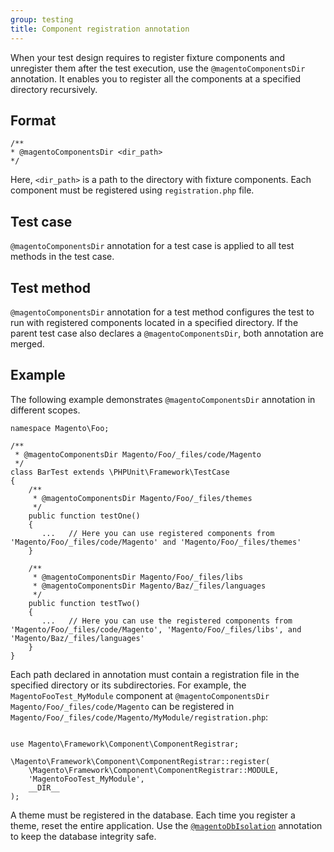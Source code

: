 ```yaml
---
group: testing
title: Component registration annotation
---
```


When your test design requires to register fixture components and unregister them after the test execution, use the `@magentoComponentsDir` annotation.
It enables you to register all the components at a specified directory recursively.

## Format

```php?start_inline=1
/**
* @magentoComponentsDir <dir_path>
*/
```

Here, `<dir_path>` is a path to the directory with fixture components.
Each component must be registered using `registration.php` file.

## Test case

`@magentoComponentsDir` annotation for a test case is applied to all test methods in the test case.

## Test method

`@magentoComponentsDir` annotation for a test method configures the test to run with registered components located in a specified directory.
If the parent test case also declares a `@magentoComponentsDir`, both annotation are merged.

## Example

The following example demonstrates `@magentoComponentsDir` annotation in different scopes.

```php?start_inline=1
namespace Magento\Foo;

/**
 * @magentoComponentsDir Magento/Foo/_files/code/Magento
 */
class BarTest extends \PHPUnit\Framework\TestCase
{
    /**
     * @magentoComponentsDir Magento/Foo/_files/themes
     */
    public function testOne()
    {
       ...   // Here you can use registered components from 'Magento/Foo/_files/code/Magento' and 'Magento/Foo/_files/themes'
    }

    /**
     * @magentoComponentsDir Magento/Foo/_files/libs
     * @magentoComponentsDir Magento/Baz/_files/languages
     */
    public function testTwo()
    {
       ...   // Here you can use the registered components from 'Magento/Foo/_files/code/Magento', 'Magento/Foo/_files/libs', and 'Magento/Baz/_files/languages'
    }
}
```

Each path declared in annotation must contain a registration file in the specified directory or its subdirectories.
For example, the `MagentoFooTest_MyModule` component at `@magentoComponentsDir Magento/Foo/_files/code/Magento` can be registered in `Magento/Foo/_files/code/Magento/MyModule/registration.php`:

```php?start_inline=1

use Magento\Framework\Component\ComponentRegistrar;

\Magento\Framework\Component\ComponentRegistrar::register(
    \Magento\Framework\Component\ComponentRegistrar::MODULE,
    'MagentoFooTest_MyModule',
    __DIR__
);
```

<InlineAlert variant="info" />

A theme must be registered in the database.
Each time you register a theme, reset the entire application.
Use the [`@magentoDbIsolation`][] annotation to keep the database integrity safe.

<!-- Link definitions -->

[`@magentoDbIsolation`]: ./magento-db-isolation.html